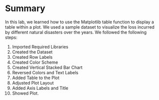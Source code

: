 # Summary

In this lab, we learned how to use the Matplotlib table function to display a table within a plot. We used a sample dataset to visualize the loss incurred by different natural disasters over the years. We followed the following steps:

1. Imported Required Libraries
2. Created the Dataset
3. Created Row Labels
4. Created Color Scheme
5. Created Vertical Stacked Bar Chart
6. Reversed Colors and Text Labels
7. Added Table to the Plot
8. Adjusted Plot Layout
9. Added Axis Labels and Title
10. Showed Plot.
